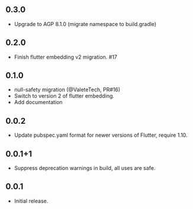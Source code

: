 ## 0.3.0

* Upgrade to AGP 8.1.0 (migrate namespace to build.gradle)

## 0.2.0

* Finish flutter embedding v2 migration. #17

## 0.1.0

* null-safety migration (@ValeteTech, PR#16)
* Switch to version 2 of flutter embedding.
* Add documentation

## 0.0.2

* Update pubspec.yaml format for newer versions of Flutter, require 1.10.

## 0.0.1+1

* Suppress deprecation warnings in build, all uses are safe.

## 0.0.1

* Initial release.
